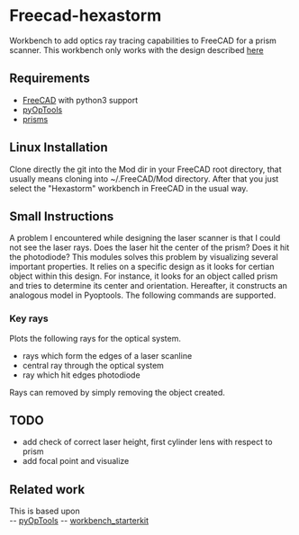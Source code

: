# Freecad-hexastorm

Workbench to add optics ray tracing capabilities to FreeCAD for a prism scanner.
This workbench only works with the design described [here](https://github.com/hstarmans/hexastorm_design)

## Requirements

- [FreeCAD](https://freecadweb.org/) with python3 support
- [pyOpTools](https://github.com/cihologramas/pyoptools)
- [prisms](https://github.com/hstarmans/opticaldesign)

## Linux Installation

Clone directly the git into the Mod dir in your FreeCAD root directory, that usually means cloning into ~/.FreeCAD/Mod
directory.
After that you just select the "Hexastorm" workbench in FreeCAD in the usual way. 


## Small Instructions

A problem I encountered while designing the laser scanner is that I could not see the laser rays.
Does the laser hit the center of the prism? Does it hit the photodiode?
This modules solves this problem by visualizing several important properties.
It relies on a specific design as it looks for certian object within this design.
For instance, it looks for an object called prism and tries to determine its center and orientation.
Hereafter, it constructs an analogous model in Pyoptools.
The following commands are supported.  

### Key rays

Plots the following rays for the optical system.
- rays which form the edges of a laser scanline
- central ray through the optical system
- ray which hit edges photodiode

Rays can removed by simply removing the object created.

## TODO

- add check of correct laser height, first cylinder lens with respect to prism
- add focal point and visualize

## Related work
This is based upon  
-- [pyOpTools](https://github.com/cihologramas/freecad-pyoptools/)
-- [workbench_starterkit](https://github.com/FreeCAD/freecad.workbench_starterkit)
